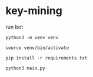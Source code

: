 # key-mining

run bot

```
python3 -m venv venv
``` 
```
source venv/bin/activate
```
```
pip install -r requirements.txt
```
```
python3 main.py
```
